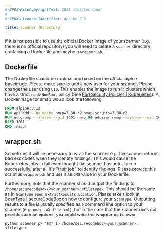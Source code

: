 ```yaml
---
# SPDX-FileCopyrightText: 2021 iteratec GmbH
#
# SPDX-License-Identifier: Apache-2.0

title: scanner (Directory)
---
```


If it is not possible to use the official Docker Image of your scanner (e.g. there is no official repository) you will need to create a `scanner` directory containing a Dockerfile and maybe a `wrapper.sh`.

## Dockerfile

The Dockerfile should be minimal and based on the official *alpine* baseimage. 
Please make sure to add a new user for your scanner.
Please change the user using `UID`. This enables the Image to run in clusters which have a strict `runAsNonRoot` policy (See [Pod Security Policies | Kubernetes](https://kubernetes.io/docs/concepts/policy/pod-security-policy/#users-and-groups)).
A Dockerimage for nmap would look the following:

```dockerfile
FROM alpine:3.12
RUN apk add --no-cache nmap=7.80-r2 nmap-scripts=7.80-r2
RUN addgroup --system --gid 1001 nmap && adduser nmap --system --uid 1001 --ingroup nmap
USER 1001
CMD [nmap]
```

## wrapper.sh

Sometimes it will be necessary to wrap the scanner e.g. the scanner returns bad exit codes when they identify findings.
This would cause the Kubernetes jobs to fail even thought the scanner has actually run successfully, after all it's "their job" to identify findings.
Please provide this script as `wrapper.sh` and use it as `CMD` value in your Dockerfile.

Furthermore, note that the scanner should output the findings to `/home/securecodebox/<your_scanner>.<filetype>`. This should be the same as in `ScanType` `Spec.ExtractResults.Location`. Please take a look at [ScanType | secureCodeBox](/docs/api/crds/scan-type) on how to configure your `ScanType`. Outputting results to a file is usually specified as a command line option to your scanner (e.g. `nmap -oX file.xml`), but in the case that the scanner does not provide such an options, you could write the wrapper as follows:

```shell
python scanner.py "$@" 1> /home/securecodebox/<your_scanner>.<filetype>
```
